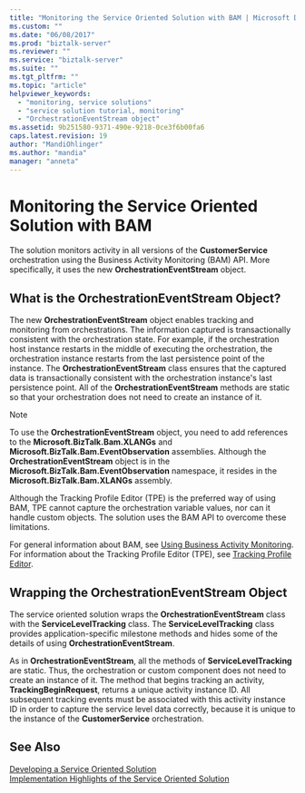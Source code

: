 ```yaml
---
title: "Monitoring the Service Oriented Solution with BAM | Microsoft Docs"
ms.custom: ""
ms.date: "06/08/2017"
ms.prod: "biztalk-server"
ms.reviewer: ""
ms.service: "biztalk-server"
ms.suite: ""
ms.tgt_pltfrm: ""
ms.topic: "article"
helpviewer_keywords: 
  - "monitoring, service solutions"
  - "service solution tutorial, monitoring"
  - "OrchestrationEventStream object"
ms.assetid: 9b251580-9371-490e-9218-0ce3f6b00fa6
caps.latest.revision: 19
author: "MandiOhlinger"
ms.author: "mandia"
manager: "anneta"
---
```

# Monitoring the Service Oriented Solution with BAM
The solution monitors activity in all versions of the **CustomerService** orchestration using the Business Activity Monitoring (BAM) API. More specifically, it uses the new **OrchestrationEventStream** object.  
  
## What is the OrchestrationEventStream Object?  
 The new **OrchestrationEventStream** object enables tracking and monitoring from orchestrations. The information captured is transactionally consistent with the orchestration state. For example, if the orchestration host instance restarts in the middle of executing the orchestration, the orchestration instance restarts from the last persistence point of the instance. The **OrchestrationEventStream** class ensures that the captured data is transactionally consistent with the orchestration instance's last persistence point. All of the **OrchestrationEventStream** methods are static so that your orchestration does not need to create an instance of it.  
  
> [!NOTE]
>  To use the **OrchestrationEventStream** object, you need to add references to the **Microsoft.BizTalk.Bam.XLANGs** and **Microsoft.BizTalk.Bam.EventObservation** assemblies. Although the **OrchestrationEventStream** object is in the **Microsoft.BizTalk.Bam.EventObservation** namespace, it resides in the **Microsoft.BizTalk.Bam.XLANGs** assembly.  
  
 Although the Tracking Profile Editor (TPE) is the preferred way of using BAM, TPE cannot capture the orchestration variable values, nor can it handle custom objects. The solution uses the BAM API to overcome these limitations.  
  
 For general information about BAM, see [Using Business Activity Monitoring](../core/using-business-activity-monitoring.md). For information about the Tracking Profile Editor (TPE), see [Tracking Profile Editor](../core/tracking-profile-editor.md).  
  
## Wrapping the OrchestrationEventStream Object  
 The service oriented solution wraps the **OrchestrationEventStream** class with the **ServiceLevelTracking** class. The **ServiceLevelTracking** class provides application-specific milestone methods and hides some of the details of using **OrchestrationEventStream**.  
  
 As in **OrchestrationEventStream**, all the methods of **ServiceLevelTracking** are static. Thus, the orchestration or custom component does not need to create an instance of it. The method that begins tracking an activity, **TrackingBeginRequest**, returns a unique activity instance ID. All subsequent tracking events must be associated with this activity instance ID in order to capture the service level data correctly, because it is unique to the instance of the **CustomerService** orchestration.  
  
## See Also  
 [Developing a Service Oriented Solution](../core/developing-a-service-oriented-solution.md)   
 [Implementation Highlights of the Service Oriented Solution](../core/implementation-highlights-of-the-service-oriented-solution.md)